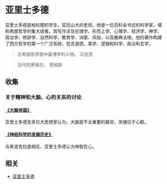 # 亚里士多德



亚里士多德是柏拉图的学生，亚历山大的老师。他是一位百科全书式的科学家，堪称希腊哲学的集大成者。其写作涉及伦理学、形而上学、心理学、经济学、神学、政治学、修辞学、自然科学、教育学、诗歌、风俗，以及雅典法律。他的著作构建了西方哲学的第一个广泛系统，包含道德、美学、逻辑和科学、政治和玄学。

> 古希腊哲学家中最博学的人物。
> <name>马克思</name>

> 古代的黑格尔。
> <name>恩格斯</name>

## 收集

### 关于精神和大脑、心的关系的讨论

#### [《大脑帝国》](https://www.zhihu.com/pub/book/119612395)

亚里士多德及多位大思想家认为，大脑是不太重要的器官，灵魂位于心脏。

#### [《神经科学的发展历史》](https://xueshu.baidu.com/usercenter/paper/show?paperid=13cd1e266dc30588916159be12586884&site=xueshu_se)

与希波克拉底相反，亚里士多德认为神智在心。

## 相关

* [亚里士多德](https://baike.baidu.com/item/%E4%BA%9A%E9%87%8C%E5%A3%AB%E5%A4%9A%E5%BE%B7/26769)
